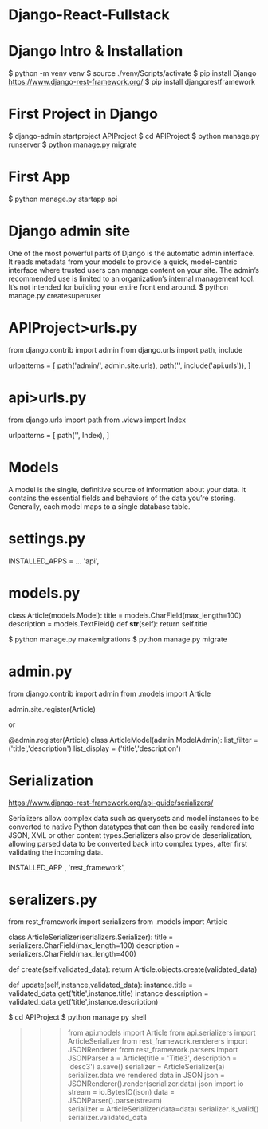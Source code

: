 # Django-React-Fullstack

# Django Intro & Installation
$ python -m venv venv
$ source ./venv/Scripts/activate
$ pip install Django
https://www.django-rest-framework.org/
$ pip install djangorestframework

# First Project in Django
$ django-admin startproject APIProject
$ cd APIProject
$ python manage.py runserver
$ python manage.py migrate

# First App
$ python manage.py startapp api

# Django admin site
One of the most powerful parts of Django is the automatic admin interface. It reads metadata from your models to provide a quick, model-centric interface where trusted users can manage content on your site. The admin’s recommended use is limited to an organization’s internal management tool. It’s not intended for building your entire front end around.
$ python manage.py createsuperuser

# APIProject>urls.py
from django.contrib import admin
from django.urls import path, include

urlpatterns = [
    path('admin/', admin.site.urls),
    path('', include('api.urls')),
]

# api>urls.py
from django.urls import path
from .views import Index

urlpatterns = [
    path('', Index),
]

# Models
A model is the single, definitive source of information about your data. It contains the essential fields and behaviors of the data you’re storing. Generally, each model maps to a single database table.

# settings.py
INSTALLED_APPS = ... 'api',

# models.py
class Article(models.Model):
    title = models.CharField(max_length=100)
    description = models.TextField()
    def __str__(self):
    return self.title

$ python manage.py makemigrations
$ python manage.py migrate

# admin.py 
from django.contrib import admin
from .models import Article

admin.site.register(Article) 

or

@admin.register(Article)
class ArticleModel(admin.ModelAdmin):
    list_filter = ('title','description')
    list_display = ('title','description')

# Serialization
https://www.django-rest-framework.org/api-guide/serializers/

Serializers allow complex data such as querysets and model instances to be converted to native Python datatypes that can then be easily rendered into JSON, XML or other content types.Serializers also provide deserialization, allowing parsed data to be converted back into complex types, after first validating the incoming data.

INSTALLED_APP , 'rest_framework',

# seralizers.py 
from rest_framework import serializers
from .models import Article 

class ArticleSerializer(serializers.Serializer):
    title = serializers.CharField(max_length=100)
    description = serializers.CharField(max_length=400)
    
def create(self,validated_data):
    return Article.objects.create(validated_data)

def update(self,instance,validated_data):
    instance.title = validated_data.get('title',instance.title)
    instance.description = validated_data.get('title',instance.description)

$ cd APIProject
$ python manage.py shell
>>> from api.models import Article
>>> from api.serializers import ArticleSerializer
>>> from rest_framework.renderers import JSONRenderer
>>> from rest_framework.parsers import JSONParser
>>> a = Article(title = 'Title3', description = 'desc3')
>>> a.save()
>>> serializer = ArticleSerializer(a)
>>> serializer.data
we rendered data in JSON 
>>> json = JSONRenderer().render(serializer.data)
>>> json
>>> import io
>>> stream = io.BytesIO(json)
>>> data = JSONParser().parse(stream)   
>>> serializer = ArticleSerializer(data=data) 
>>> serializer.is_valid()
>>> serializer.validated_data